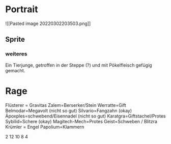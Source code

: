 # Portrait
![[Pasted image 20220302203503.png]]

## Sprite

### weiteres

Ein Tierjunge, getroffen in der Steppe (?) und mit Pökelfleisch gefügig gemacht.

# Rage
Flüsterer = Gravitas
Zalem=Berserker/Stein
Werratte=Gift
Belmodar=Megavolt (nicht so gut)
Silvario=Fangzahn (okay)
Äpoxples=schwebend/Eisennadel (nicht so gut)
Karatgra=Giftstachel/Protes
Sybilid=Schere (okay)
Magitech-Mech=Protes
Geist=Schweben / Blitzra
Krümler = Engel
Papolium=Klammern

2
12
10
8
4

